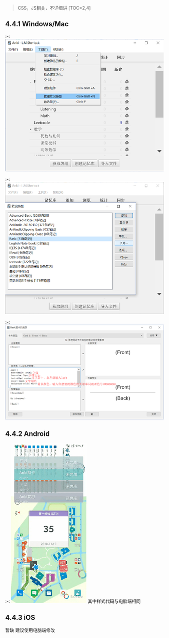 
> CSS，JS相关，不详细讲
[TOC=2,4]
## 4.4.1 Windows/Mac

:-: ![](../.gitbook/assets/5.PNG)

:-: ![](../.gitbook/assets/tim-jie-tu-20180928191957.png)

:-: ![](../.gitbook/assets/tim-jie-tu-20180928192211.png)

## 4.4.2 Android
:-: ![](../images/Gif_20181006154023.gif)
其中样式代码与电脑端相同
## 4.4.3 iOS
暂缺
建议使用电脑端修改
